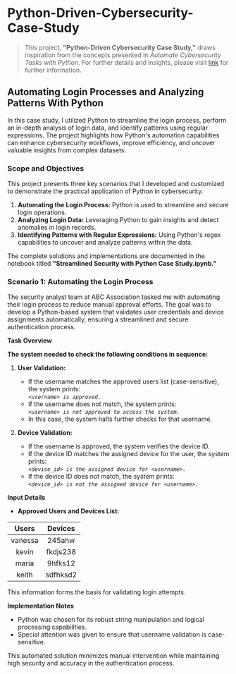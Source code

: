 # Python-Driven-Cybersecurity-Case-Study

> This project, **"Python-Driven Cybersecurity Case Study,"** draws inspiration from the concepts presented in *Automate Cybersecurity Tasks with Python*. For further details and insights, please visit [link](https://www.coursera.org/learn/automate-cybersecurity-tasks-with-python) for further information.

## Automating Login Processes and Analyzing Patterns With Python

In this case study, I utilized Python to streamline the login process, perform an in-depth analysis of login data, and identify patterns using regular expressions. The project highlights how Python's automation capabilities can enhance cybersecurity workflows, improve efficiency, and uncover valuable insights from complex datasets.

### Scope and Objectives

This project presents three key scenarios that I developed and customized to demonstrate the practical application of Python in cybersecurity.

1. **Automating the Login Process:** Python is used to streamline and secure login operations.
2. **Analyzing Login Data:** Leveraging Python to gain insights and detect anomalies in login records.
3. **Identifying Patterns with Regular Expressions:** Using Python's regex capabilities to uncover and analyze patterns within the data.

The complete solutions and implementations are documented in the notebook titled **"Streamlined Security with Python Case Study.ipynb."**

### Scenario 1: Automating the Login Process

The security analyst team at ABC Association tasked me with automating their login process to reduce manual approval efforts. The goal was to develop a Python-based system that validates user credentials and device assignments automatically, ensuring a streamlined and secure authentication process.

**Task Overview**

**The system needed to check the following conditions in sequence:**

1. **User Validation:**

   * If the username matches the approved users list (case-sensitive), the system prints: <br />
    *`<username> is approved.`*
   * If the username does not match, the system prints: <br />
    *`<username> is not approved to access the system.`*
   * In this case, the system halts further checks for that username.

2. **Device Validation:**

   * If the username is approved, the system verifies the device ID.
   * If the device ID matches the assigned device for the user, the system prints: <br />
*`<device_id> is the assigned device for <username>.`*
   * If the device ID does not match, the system prints: <br />
*`<device_id> is not the assigned device for <username>.`*

**Input Details**
* **Approved Users and Devices List:**
  
| Users | Devices |
| :-: | :-: |
| vanessa | 245ahw |
| kevin | fkdjs238 |
| maria | 9hfks12 |
| keith | sdfhksd2 |

This information forms the basis for validating login attempts.

**Implementation Notes**

  * Python was chosen for its robust string manipulation and logical processing capabilities.
  * Special attention was given to ensure that username validation is case-sensitive.

This automated solution minimizes manual intervention while maintaining high security and accuracy in the authentication process.










